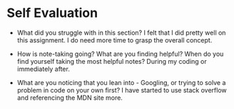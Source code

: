 # Self Evaluation

- What did you struggle with in this section? I felt that I did pretty well on this assignment. I do need more time to grasp the overall concept. 

- How is note-taking going? What are you finding helpful? When do you find yourself taking the most helpful notes? During my coding or immediately after. 

- What are you noticing that you lean into - Googling, or trying to solve a problem in code on your own first? I have started to use stack overflow and referencing the MDN site more. 
